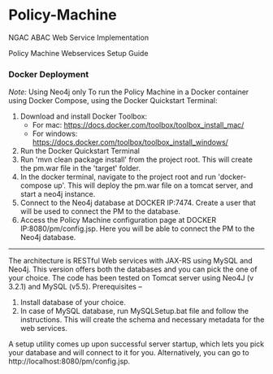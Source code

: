 # Policy-Machine
NGAC ABAC Web Service Implementation

Policy Machine Webservices
Setup Guide

### Docker Deployment
*Note:* Using Neo4j only
To run the Policy Machine in a Docker container using Docker Compose, using the Docker Quickstart Terminal:
1. Download and install Docker Toolbox:
    - For mac: https://docs.docker.com/toolbox/toolbox_install_mac/
    - For windows: https://docs.docker.com/toolbox/toolbox_install_windows/
2. Run the Docker Quickstart Terminal
3. Run 'mvn clean package install' from the project root.  This will create the pm.war file in the 'target' folder.
4. In the docker terminal, navigate to the project root and run 'docker-compose up'.  This will deploy the pm.war file on a tomcat server, and start a neo4j instance.
5. Connect to the Neo4j database at DOCKER IP:7474. Create a user that will be used to connect the PM to the database.
6. Access the Policy Machine configuration page at DOCKER IP:8080/pm/config.jsp. Here you will be able to connect the PM to the Neo4j database.

---

The architecture is RESTful Web services with JAX-RS using MySQL and Neo4j. This version offers both the databases and you can pick the one of your choice. The code has been tested on Tomcat server using Neo4J (v 3.2.1) and MySQL (v5.5). 
Prerequisites – 
1.	Install database of your choice. 
2.	In case of MySQL database, run MySQLSetup.bat file and follow the instructions. This will create the schema and necessary metadata for the web services. 

A setup utility comes up upon successful server startup, which lets you pick your database and will connect to it for you. Alternatively, you can go to http://localhost:8080/pm/config.jsp.

